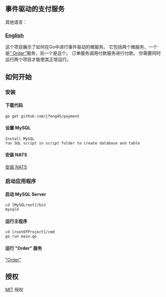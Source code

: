 ##  事件驱动的支付服务

其他语言：

### **[English](README.md)**

这个项目展示了如何在Go中进行事件驱动的微服务。 它包括两个微服务，一个是[“ Order”](https://github.com/jfeng45/order)服务，另一个是这个。 订单服务调用付款服务进行付款。 你需要同时运行两个项目才能使其正常运行。

## 如何开始

### 安装

#### 下载代码

```
go get github.com/jfeng45/payment
```

#### 设置 MySQL

```
Install MySQL
run SQL script in script folder to create database and table
```
#### 安装 NATS

[安装 NATS](https://docs.nats.io/nats-server/installation)

### 启动应用程序

#### 启动 MySQL Server
```
cd [MySQLroot]/bin
mysqld
```
#### 运行主程序
```
cd [rootOfProject]/cmd
go run main.go
```
#### 运行 "Order" 服务

["Order"](https://github.com/jfeng45/order)

## 授权

[MIT](LICENSE.txt) 授权


